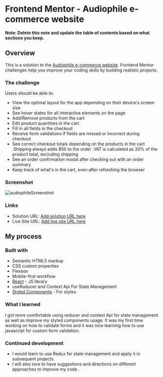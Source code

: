 # Frontend Mentor - Audiophile e-commerce website

**Note: Delete this note and update the table of contents based on what sections you keep.**

## Overview
This is a solution to the [Audiophile e-commerce website](https://www.frontendmentor.io/challenges/audiophile-ecommerce-website-C8cuSd_wx). Frontend Mentor challenges help you improve your coding skills by building realistic projects. 

### The challenge

Users should be able to:

- View the optimal layout for the app depending on their device's screen size.
- See hover states for all interactive elements on the page
- Add/Remove products from the cart
- Edit product quantities in the cart
- Fill in all fields in the checkout
- Receive form validations if fields are missed or incorrect during checkout
- See correct checkout totals depending on the products in the cart
    .Shipping always adds $50 to the order
    .VAT is calculated as 20% of the product total, excluding shipping
- See an order confirmation modal after checking out with an order summary
- Keep track of what's in the cart, even after refreshing the browser 


### Screenshot
![audiophileScreenshot](https://user-images.githubusercontent.com/101146885/200111973-95c58d82-c1a3-493a-bd48-a2268ee7537f.png)


### Links

- Solution URL: [Add solution URL here](https://your-solution-url.com)
- Live Site URL: [Add live site URL here](https://your-live-site-url.com)

## My process

### Built with

- Semantic HTML5 markup
- CSS custom properties
- Flexbox
- Mobile-first workflow
- [React](https://reactjs.org/) - JS library
- useRuducer and Context Api For State Management
- [Styled Components](https://styled-components.com/) - For styles


### What I learned

I got more comfortable using reducer and context Api for state management as well as improve my styled components usage.
It was my first time working on how to validate forms and it was nice learning how to use javascript for custom form validation.  



### Continued development
- I would learn to use Redux for state management and apply it in subsequent projects. 
- I will also love to have suggestions and directions on different approaches to improve my code .


